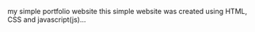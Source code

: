 my simple portfolio website 
this simple website was created using HTML, CSS and javascript(js)... 
